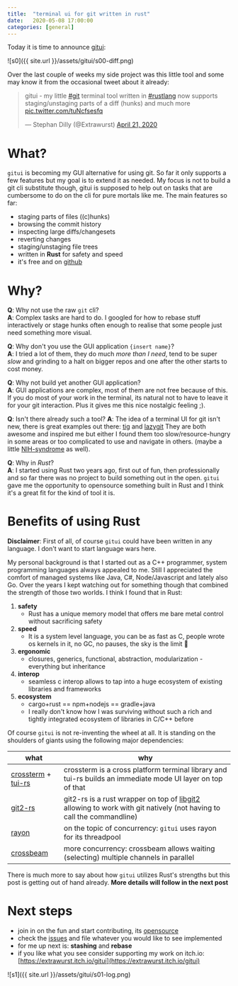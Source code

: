 ```yaml
---
title:  "terminal ui for git written in rust"
date:   2020-05-08 17:00:00
categories: [general]
---
```


Today it is time to announce [gitui](https://github.com/extrawurst/gitui):

![s0]({{ site.url }}/assets/gitui/s00-diff.png)

Over the last couple of weeks my side project was this little tool and some may know it from the occasional tweet about it already:

<blockquote class="twitter-tweet tw-align-center"><p lang="en" dir="ltr">gitui - my little <a href="https://twitter.com/hashtag/git?src=hash&amp;ref_src=twsrc%5Etfw">#git</a> terminal tool written in <a href="https://twitter.com/hashtag/rustlang?src=hash&amp;ref_src=twsrc%5Etfw">#rustlang</a> now supports staging/unstaging parts of a diff (hunks) and much more <a href="https://t.co/tuNcfsesfq">pic.twitter.com/tuNcfsesfq</a></p>&mdash; Stephan Dilly (@Extrawurst) <a href="https://twitter.com/Extrawurst/status/1252654046269366272?ref_src=twsrc%5Etfw">April 21, 2020</a></blockquote> <script async src="https://platform.twitter.com/widgets.js" charset="utf-8"></script>

# What?

`gitui` is becoming my GUI alternative for using git. So far it only supports a few features but my goal is to extend it as needed. My focus is not to build a git cli substitute though, gitui is supposed to help out on tasks that are cumbersome to do on the cli for pure mortals like me. The main features so far:

* staging parts of files ((c)hunks)
* browsing the commit history
* inspecting large diffs/changesets
* reverting changes
* staging/unstaging file trees
* written in **Rust** for safety and speed
* it's free and on [github](https://github.com/extrawurst/gitui)

# Why?

**Q**: Why not use the raw `git` cli?  
**A**: Complex tasks are hard to do. I googled for how to rebase stuff interactively or stage hunks often enough to realise that some people just need something more visual.

**Q**: Why don't you use the GUI application `{insert name}`?  
**A**: I tried a lot of them, they do much *more than I need*, tend to be super *slow* and grinding to a halt on bigger repos and one after the other starts to cost money.

**Q**: Why not build yet another GUI application?  
**A**: GUI applications are complex, most of them are not free because of this. If you do most of your work in the terminal, its natural not to have to leave it for your git interaction. Plus it gives me this nice nostalgic feeling ;).

**Q**: Isn't there already such a tool?
**A**: The idea of a terminal UI for git isn't new, there is great examples out there: [tig](https://github.com/jonas/tig) and [lazygit](https://github.com/jesseduffield/lazygit)
They are both awesome and inspired me but either I found them too slow/resource-hungry in some areas or too complicated to use and navigate in others. (maybe a little [NIH-syndrome](https://en.wikipedia.org/wiki/Not_invented_here) as well).

**Q**: Why in *Rust*?  
**A**: I started using Rust two years ago, first out of fun, then professionally and so far there was no project to build something out in the open. `gitui` gave me the opportunity to opensource something built in Rust and I think it's a great fit for the kind of tool it is.

# Benefits of using Rust

**Disclaimer**: First of all, of course `gitui` could have been written in any language. I don't want to start language wars here.

My personal background is that I started out as a C++ programmer, system programming languages always appealed to me. Still I appreciated the comfort of managed systems like Java, C#, Node/Javascript and lately also Go. Over the years I kept watching out for something though that combined the strength of those two worlds. I think I found that in Rust:

1. **safety**
	* Rust has a unique memory model that offers me bare metal control without sacrificing safety
2. **speed**
	* It is a system level language, you can be as fast as C, people wrote os kernels in it, no GC, no pauses, the sky is the limit 🚀
3. **ergonomic**
	* closures, generics, functional, abstraction, modularization - everything but inheritance
4. **interop**
	* seamless c interop allows to tap into a huge ecosystem of existing libraries and frameworks
5. **ecosystem**
	* cargo+rust == npm+nodejs == gradle+java
	* I really don't know how I was surviving without such a rich and tightly integrated ecosystem of libraries in C/C++ before

Of course `gitui` is not re-inventing the wheel at all. It is standing on the shoulders of giants using the following major dependencies:

| what | why |
| -- | -- |
| [crossterm](https://github.com/crossterm-rs/crossterm) + [tui-rs](https://github.com/fdehau/tui-rs) | crossterm is a cross platform terminal library and tui-rs builds an immediate mode UI layer on top of that |
| [git2-rs](https://github.com/rust-lang/git2-rs) | git2-rs is a rust wrapper on top of [libgit2]() allowing to work with git natively (not having to call the commandline) |
| [rayon](https://github.com/rayon-rs/rayon) | on the topic of concurrency: `gitui` uses rayon for its threadpool |
| [crossbeam](https://github.com/crossbeam-rs/crossbeam) | more concurrency: crossbeam allows waiting (selecting) multiple channels in parallel |

There is much more to say about how `gitui` utilizes Rust's strengths but this post is getting out of hand already.
**More details will follow in the next post**

# Next steps

* join in on the fun and start contributing, its [opensource](https://github.com/extrawurst/gitui)
* check the [issues](https://github.com/extrawurst/gitui/issues) and file whatever you would like to see implemented
* for me up next is: **stashing** and **rebase**
* if you like what you see consider supporting my work on itch.io: [https://extrawurst.itch.io/gitui](https://extrawurst.itch.io/gitui)

![s1]({{ site.url }}/assets/gitui/s01-log.png)
